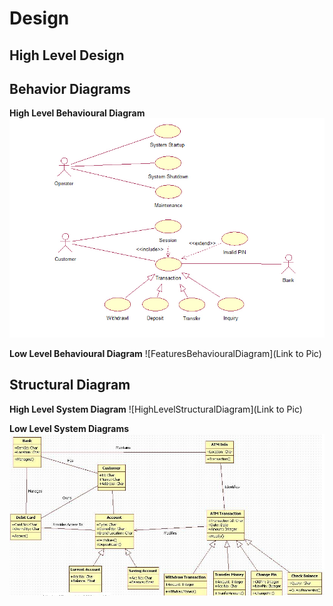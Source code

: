 # Design

## High Level Design 

## Behavior Diagrams

**High Level Behavioural Diagram**
![HighLevelBehaviouralDiagram](https://github.com/Subhashini2046/ResearchProduct/blob/ProductSdlc/2_Design/lowLevelB.jpg)

**Low Level Behavioural Diagram**
![FeaturesBehaviouralDiagram](Link to Pic)

## Structural Diagram

**High Level System Diagram**
![HighLevelStructuralDiagram](Link to Pic)

**Low Level System Diagrams**
![FeaturesLevelStructuralDiagram](https://github.com/Subhashini2046/ResearchProduct/blob/ProductSdlc/2_Design/lowLevelS.jpg)
